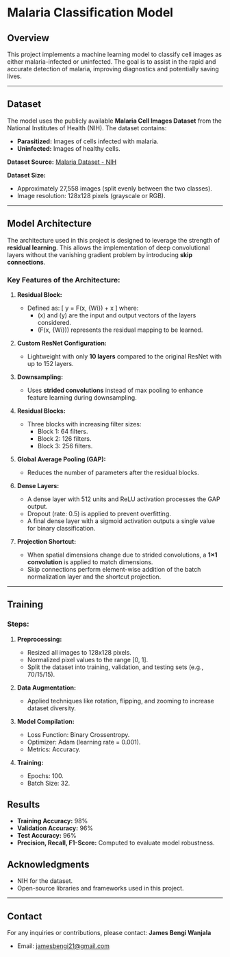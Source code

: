 # Malaria Classification Model

## Overview
This project implements a machine learning model to classify cell images as either malaria-infected or uninfected. The goal is to assist in the rapid and accurate detection of malaria, improving diagnostics and potentially saving lives.

---

## Dataset
The model uses the publicly available **Malaria Cell Images Dataset** from the National Institutes of Health (NIH). The dataset contains:
- **Parasitized:** Images of cells infected with malaria.
- **Uninfected:** Images of healthy cells.

**Dataset Source:** [Malaria Dataset - NIH](https://www.kaggle.com/iarunava/cell-images-for-detecting-malaria)

**Dataset Size:**
- Approximately 27,558 images (split evenly between the two classes).
- Image resolution: 128x128 pixels (grayscale or RGB).

---

## Model Architecture
The architecture used in this project is designed to leverage the strength of **residual learning**. This allows the implementation of deep convolutional layers without the vanishing gradient problem by introducing **skip connections**.

### Key Features of the Architecture:
1. **Residual Block:**
   - Defined as:
     \[ y = F(x, \{Wi\}) + x \]
     where:
     - \(x\) and \(y\) are the input and output vectors of the layers considered.
     - \(F(x, \{Wi\})\) represents the residual mapping to be learned.

2. **Custom ResNet Configuration:**
   - Lightweight with only **10 layers** compared to the original ResNet with up to 152 layers.

3. **Downsampling:**
   - Uses **strided convolutions** instead of max pooling to enhance feature learning during downsampling.

4. **Residual Blocks:**
   - Three blocks with increasing filter sizes:
     - Block 1: 64 filters.
     - Block 2: 126 filters.
     - Block 3: 256 filters.

5. **Global Average Pooling (GAP):**
   - Reduces the number of parameters after the residual blocks.

6. **Dense Layers:**
   - A dense layer with 512 units and ReLU activation processes the GAP output.
   - Dropout (rate: 0.5) is applied to prevent overfitting.
   - A final dense layer with a sigmoid activation outputs a single value for binary classification.

7. **Projection Shortcut:**
   - When spatial dimensions change due to strided convolutions, a **1×1 convolution** is applied to match dimensions.
   - Skip connections perform element-wise addition of the batch normalization layer and the shortcut projection.

---

## Training
### Steps:
1. **Preprocessing:**
   - Resized all images to 128x128 pixels.
   - Normalized pixel values to the range [0, 1].
   - Split the dataset into training, validation, and testing sets (e.g., 70/15/15).

2. **Data Augmentation:**
   - Applied techniques like rotation, flipping, and zooming to increase dataset diversity.

3. **Model Compilation:**
   - Loss Function: Binary Crossentropy.
   - Optimizer: Adam (learning rate = 0.001).
   - Metrics: Accuracy.

4. **Training:**
   - Epochs: 100.
   - Batch Size: 32.

## Results
- **Training Accuracy:** 98%
- **Validation Accuracy:** 96%
- **Test Accuracy:** 96%
- **Precision, Recall, F1-Score:** Computed to evaluate model robustness.
## Acknowledgments
- NIH for the dataset.
- Open-source libraries and frameworks used in this project.

---

## Contact
For any inquiries or contributions, please contact:
**James Bengi Wanjala**
- Email: [jamesbengi21@gmail.com](mailto:jamesbengi21@gmail.com)


